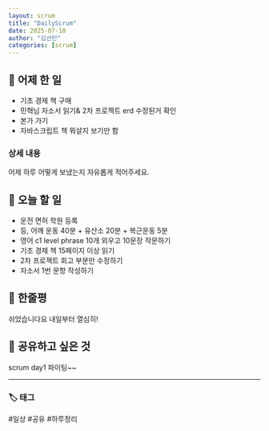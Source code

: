 ```yaml
---
layout: scrum
title: "DailyScrum"
date: 2025-07-10
author: "김선민"
categories: [scrum]
---
```


## 📝 어제 한 일

- 기초 경제 책 구매
- 민혁님 자소서 읽기& 2차 프로젝트 erd 수정된거 확인 
- 본가 가기
- 자바스크립트 책 뭐살지 보기만 함


### 상세 내용

어제 하루 어떻게 보냈는지 자유롭게 적어주세요.

## 🎯 오늘 할 일

- 운전 면허 학원 등록
- 등, 어깨 운동 40분 + 유산소 20분 + 복근운동 5분
- 영어  c1 level phrase 10개 외우고 10문장 작문하기 
- 기초 경제 책 15페이지 이상 읽기
- 2차 프로젝트 회고 부분만 수정하기
- 자소서 1번 문항 작성하기

## 💭 한줄평

쉬었습니다요 내일부터 열심히!

## 🔗 공유하고 싶은 것

scrum day1 파이팅~~

---

### 🏷️ 태그

#일상 #공유 #하루정리 

